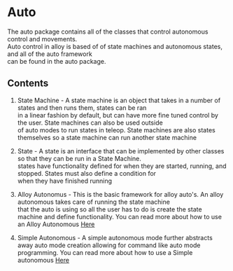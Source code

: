 # Auto

The auto package contains all of the classes that control autonomous control and movements. <br>
Auto control in alloy is based of of state machines and autonomous states, and all of the auto framework <br>
can be found in the auto package.

## Contents

1. State Machine - A state machine is an object that takes in a number of states and then runs them, states can be ran<br>
in a linear fashion by default, but can have more fine tuned control by the user. State machines can also be used outside <br>
of auto modes to run states in teleop. State machines are also states themselves so a state machine can run another state  machine

2. State - A state is an interface that can be implemented by other classes so that they can be run in a State Machine. <br>
states have functionality defined for when they are started, running, and stopped. States must also define a condition for <br>
when they have finished running

3. Alloy Autonomus - This is the basic framework for alloy auto's. An alloy autonomous takes care of running the state machine<br>
that the auto is using so all the user has to do is create the state machine and define functionality.
You can read more about how to use an Alloy Autonomous [Here](https://github.com/GarrettBurroughs/Alloy/wiki/Creating-An-Auto-Mode)

4. Simple Autonomous - A simple autonomous mode further abstracts away auto mode creation allowing 
for command like auto mode programming. You can read more about how to use a Simple autonomous [Here](https://github.com/GarrettBurroughs/Alloy/wiki/Creating-An-Auto-Mode)
